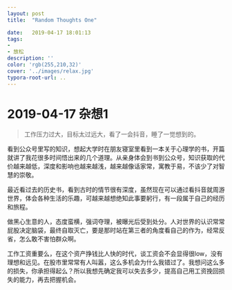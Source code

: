 ```yaml
---
layout: post
title:  "Random Thoughts One"

date:   2019-04-17 18:01:13
tags:
- 
- 放松
description: ''
color: 'rgb(255,210,32)'
cover: '../images/relax.jpg'
typora-root-url: ..
---
```


# 2019-04-17 杂想1
> 工作压力过大，目标太过远大，看了一会抖音，睡了一觉想到的。

看到公众号里写的知识，想起大学时在朋友寝室里看到一本关于心理学的书，开篇就讲了我花很多时间悟出来的几个道理。从亲身体会到书到公众号，知识获取的代价越来越低，深度和影响也越来越浅，越来越像话家常，寓教于易，不该少了对智慧的崇敬。

最近看过去的历史书，看到古时的情节很有深度，虽然现在可以通过看抖音就周游世界，体会各种生活的乐趣，可越来越想绝知此事要躬行，有一段属于自己的经历和旅程。

做黑心生意的人，态度蛮横，强词夺理，被曝光后受到处分。人对世界的认识常常屁股决定脑袋，最终自取灭亡，要是那时站在第三者的角度看自己的作为，经常反省，怎么敢不害怕群众啊。

工作工资重要么，在这个资产挣钱比人快的时代，谈工资会不会显得很low，没有理想和远见。在股市里常常有人叫嚣，这么多机会为什么我错过了。我想问这么多的损失，你承担得起么？所以我想先确定我可以失去多少，提高自己用工资挽回损失的能力，再去把握机会。



